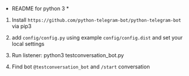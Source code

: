 * README for python 3 *

1. Install `https://github.com/python-telegram-bot/python-telegram-bot` via pip3

2. add `config/config.py` using example `config/config.dist` and set your local settings

3. Run listener: python3 testconversation_bot.py

4. Find bot `@testconversation_bot` and `/start` conversation